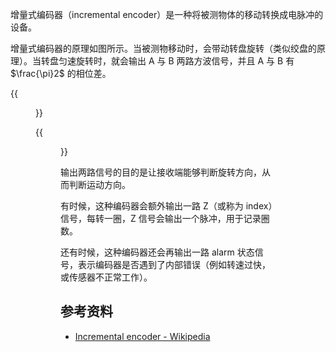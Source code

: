 
增量式编码器（incremental encoder）是一种将被测物体的移动转换成电脉冲的设备。

<!--more-->

增量式编码器的原理如图所示。当被测物移动时，会带动转盘旋转（类似绞盘的原理）。当转盘匀速旋转时，就会输出 A 与 B 两路方波信号，并且 A 与 B 有 $\frac{\pi}2$ 的相位差。

{{<figure src="/07fdd030-3659-41df-9854-a924cdd0b20c.gif" title="原理图">}}

{{<figure src="/c0155b92-dc92-454e-8d79-332b82b9b6f4.svg" title="输出的 A 与 B 信号">}}

输出两路信号的目的是让接收端能够判断旋转方向，从而判断运动方向。

有时候，这种编码器会额外输出一路 Z（或称为 index）信号，每转一圈，Z 信号会输出一个脉冲，用于记录圈数。

还有时候，这种编码器还会再输出一路 alarm 状态信号，表示编码器是否遇到了内部错误（例如转速过快，或传感器不正常工作）。

## 参考资料

- [Incremental encoder - Wikipedia](https://en.wikipedia.org/wiki/Incremental_encoder)